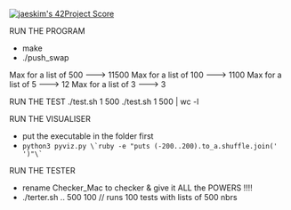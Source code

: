 [![jaeskim's 42Project Score](https://badge42.herokuapp.com/api/project/abouhlel/push_swap)](https://github.com/JaeSeoKim/badge42)

RUN THE PROGRAM 
- make
- ./push_swap <list of nbrs>

Max for a list of 500   ---> 11500
Max for a list of 100   ---> 1100
Max for a list of 5     ---> 12
Max for a list of 3     ---> 3

RUN THE TEST
./test.sh 1 500 
./test.sh 1 500 | wc -l  

RUN THE VISUALISER
- put the executable in the folder first
- ```python3 pyviz.py \`ruby -e "puts (-200..200).to_a.shuffle.join(' ')"\` ```  

RUN THE TESTER
- rename Checker_Mac to checker & give it ALL the POWERS !!!!
- ./terter.sh .. 500 100     // runs 100 tests with lists of 500 nbrs
